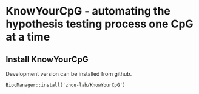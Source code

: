 # KnowYourCpG - automating the hypothesis testing process one CpG at a time

## Install KnowYourCpG

Development version can be installed from github.
```{r, eval=FALSE}
BiocManager::install('zhou-lab/KnowYourCpG')
```




